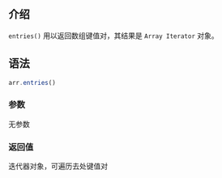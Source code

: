 ## 介绍

`entries()` 用以返回数组键值对，其结果是 `Array Iterator` 对象。

## 语法

```js
arr.entries()
```

### 参数

无参数

### 返回值

迭代器对象，可遍历去处键值对
